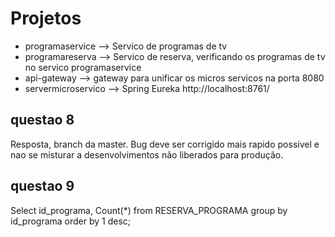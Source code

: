 # Projetos

  - programaservice --> Servico de programas de tv
  - programareserva --> Servico de reserva, verificando os programas de tv no servico programaservice
  - api-gateway --> gateway para unificar os micros servicos na porta 8080
  - servermicroservico --> Spring Eureka http://localhost:8761/


## questao 8
  Resposta, branch da master. Bug deve ser corrigido mais rapido possivel e nao se misturar a desenvolvimentos não liberados para produção.
  
## questao 9
   Select id_programa, Count(*) from RESERVA_PROGRAMA group by id_programa order by 1 desc; 
   
